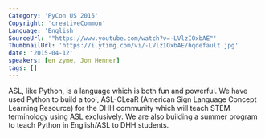 ```yaml
---
Category: 'PyCon US 2015'
Copyright: 'creativeCommon'
Language: 'English'
SourceUrl: '"https://www.youtube.com/watch?v=-LVlzIOxbAE"'
ThumbnailUrl: 'https://i.ytimg.com/vi/-LVlzIOxbAE/hqdefault.jpg'
date: '2015-04-12'
speakers: [en zyme, Jon Henner]
tags: []
---
```

ASL, like Python, is a language which is both fun and powerful. We have used Python to build a tool, ASL-CLeaR (American Sign Language Concept Learning Resource)  for the DHH community which will teach STEM terminology using ASL exclusively. We are also building a summer program to teach Python in English/ASL to DHH students.


